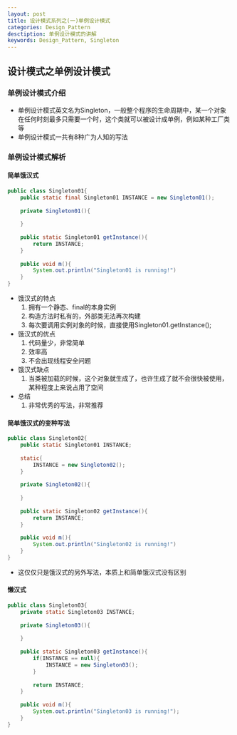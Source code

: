 ```yaml
---
layout: post
title: 设计模式系列之(一)单例设计模式
categories: Design_Pattern
desctiption: 单例设计模式的讲解
keywords: Design_Pattern, Singleton
---
```


## 设计模式之单例设计模式

### 单例设计模式介绍

- 单例设计模式英文名为Singleton，一般整个程序的生命周期中，某一个对象在任何时刻最多只需要一个时，这个类就可以被设计成单例，例如某种工厂类等
- 单例设计模式一共有8种广为人知的写法

### 单例设计模式解析

#### 简单饿汉式

```java
public class Singleton01{
    public static final Singleton01 INSTANCE = new Singleton01();
    
    private Singleton01(){
        
    }
    
    public static Singleton01 getInstance(){
        return INSTANCE;
    }
    
    public void m(){
        System.out.println("Singleton01 is running!")
    }
}
```

- 饿汉式的特点
  1. 拥有一个静态、final的本身实例
  2. 构造方法时私有的，外部类无法再次构建
  3. 每次要调用实例对象的时候，直接使用Singleton01.getInstance();
- 饿汉式的优点
  1. 代码量少，非常简单
  2. 效率高
  3. 不会出现线程安全问题
- 饿汉式缺点
  1. 当类被加载的时候，这个对象就生成了，也许生成了就不会很快被使用，某种程度上来说占用了空间
- 总结
  1. 非常优秀的写法，非常推荐

#### 简单饿汉式的变种写法

```java
public class Singleton02{
    public static Singleton01 INSTANCE;
    
    static{
        INSTANCE = new Singleton02();
    }
    
    private Singleton02(){
        
    }
    
    public static Singleton02 getInstance(){
        return INSTANCE;
    }
    
    public void m(){
        System.out.println("Singleton02 is running!")
    }
}
```

- 这仅仅只是饿汉式的另外写法，本质上和简单饿汉式没有区别

#### 懒汉式

```java
public class Singleton03{
    private static Singleton03 INSTANCE;
    
    private Singleton03(){
        
    }
    
    public static Singleton03 getInstance(){
        if(INSTANCE == null){
            INSTANCE = new Singleton03();
        }
        
        return INSTANCE;
    }
    
    public void m(){
        System.out.println("Singleton03 is running!");
    }
}
```

